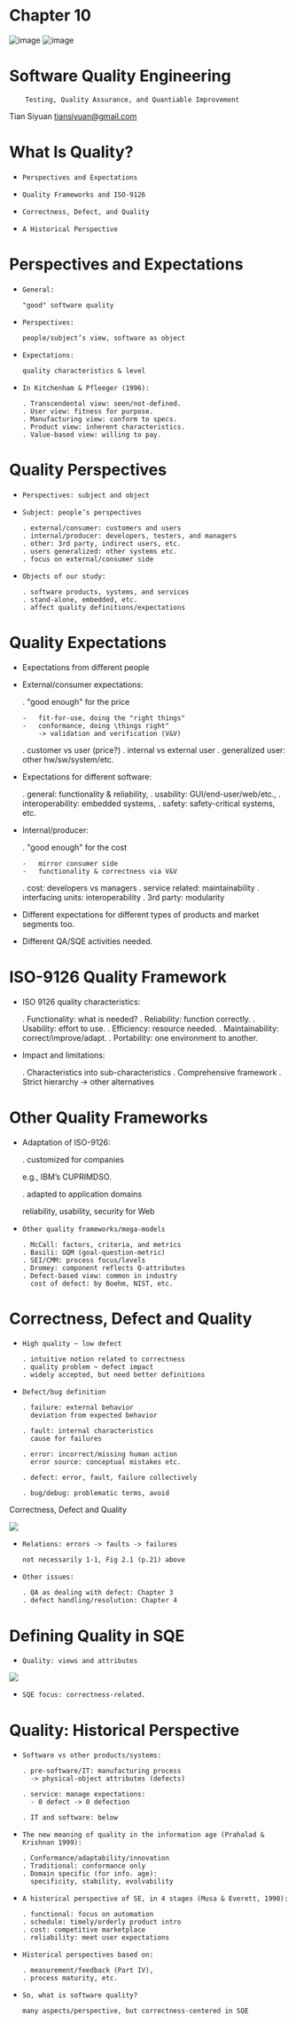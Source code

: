 # Chapter 10
![image](https://github.com/rplulbi/SQA/assets/15622730/6aad08e5-0f51-463d-9ebb-fdba026fa96d)
![image](https://github.com/rplulbi/SQA/assets/15622730/907087f8-9c80-47ba-8054-2e8da579a50d)

Software Quality Engineering
============================

        Testing, Quality Assurance, and Quantiable Improvement

Tian Siyuan <tiansiyuan@gmail.com>

# What Is Quality?

- 	  Perspectives and Expectations

-	  Quality Frameworks and ISO-9126

-	  Correctness, Defect, and Quality

-	  A Historical Perspective

# Perspectives and Expectations

- 	  General: 

	  "good" software quality

-	  Perspectives:

	  people/subject’s view, software as object

-	  Expectations: 

	  quality characteristics & level

-	  In Kitchenham & Pfleeger (1996):

	  . Transcendental view: seen/not-defined.
	  . User view: fitness for purpose.
	  . Manufacturing view: conform to specs.
	  . Product view: inherent characteristics.
	  . Value-based view: willing to pay.

# Quality Perspectives

- 	  Perspectives: subject and object

-	  Subject: people’s perspectives

	  . external/consumer: customers and users
	  . internal/producer: developers, testers, and managers
	  . other: 3rd party, indirect users, etc.
	  . users generalized: other systems etc.
	  . focus on external/consumer side

-	  Objects of our study:

	  . software products, systems, and services
	  . stand-alone, embedded, etc.
	  . affect quality definitions/expectations

# Quality Expectations

-	 Expectations from different people

-	 External/consumer expectations:

	 . "good enough" for the price

	   	 -	 fit-for-use, doing the "right things"
		 -	 conformance, doing \things right"
		 	 -> validation and verification (V&V)

	 . customer vs user (price?)
	 . internal vs external user
	 . generalized user: other hw/sw/system/etc.

-	 Expectations for different software:

	 . general: functionality & reliability,
	 . usability: GUI/end-user/web/etc.,
	 . interoperability: embedded systems,
	 . safety: safety-critical systems, etc.

-	 Internal/producer:

	 . "good enough" for the cost

	   	 -	 mirror consumer side
		 -	 functionality & correctness via V&V

	 . cost: developers vs managers
	 . service related: maintainability
	 . interfacing units: interoperability
	 . 3rd party: modularity

-	 Different expectations for different types of
	 products and market segments too.

-	 Different QA/SQE activities needed.

# ISO-9126 Quality Framework

- 	 ISO 9126 quality characteristics:

	 . Functionality: what is needed?
	 . Reliability: function correctly.
	 . Usability: effort to use.
	 . Efficiency: resource needed.
	 . Maintainability: correct/improve/adapt.
	 . Portability: one environment to another.

-	 Impact and limitations:

	 . Characteristics into sub-characteristics
	 . Comprehensive framework
	 . Strict hierarchy -> other alternatives


# Other Quality Frameworks

- 	Adaptation of ISO-9126:

	. customized for companies

	  e.g., IBM’s CUPRIMDSO.

	. adapted to application domains

	  reliability, usability, security for Web

-	  Other quality frameworks/mega-models

	  . McCall: factors, criteria, and metrics
	  . Basili: GQM (goal-question-metric)
	  . SEI/CMM: process focus/levels
	  . Dromey: component reflects Q-attributes
	  . Defect-based view: common in industry
	    cost of defect: by Boehm, NIST, etc.

# Correctness, Defect and Quality

- 	  High quality ~ low defect

	  . intuitive notion related to correctness
	  . quality problem ~ defect impact
	  . widely accepted, but need better definitions

-	  Defect/bug definition

	  . failure: external behavior
	    deviation from expected behavior

	  . fault: internal characteristics
	    cause for failures

	  . error: incorrect/missing human action
	    error source: conceptual mistakes etc.

	  . defect: error, fault, failure collectively

	  . bug/debug: problematic terms, avoid

Correctness, Defect and Quality

![](../pics/2-1.png)

-	  Relations: errors -> faults -> failures

	  not necessarily 1-1, Fig 2.1 (p.21) above

-	  Other issues:

	  . QA as dealing with defect: Chapter 3
	  . defect handling/resolution: Chapter 4


# Defining Quality in SQE

-	  Quality: views and attributes

![](../pics/2-2.png)

-	  SQE focus: correctness-related.


# Quality: Historical Perspective

-	  Software vs other products/systems:

	  . pre-software/IT: manufacturing process
	    -> physical-object attributes (defects)

	  . service: manage expectations:
	    - 0 defect -> 0 defection

	  . IT and software: below

-	  The new meaning of quality in the information age (Prahalad & Krishnan 1999):

	  . Conformance/adaptability/innovation
	  . Traditional: conformance only
	  . Domain specific (for info. age):
	    specificity, stability, evolvability

-	  A historical perspective of SE, in 4 stages (Musa & Everett, 1990):

	  . functional: focus on automation
	  . schedule: timely/orderly product intro
	  . cost: competitive marketplace
	  . reliability: meet user expectations

-	  Historical perspectives based on:

	  . measurement/feedback (Part IV),
	  . process maturity, etc.

-	  So, what is software quality?

	  many aspects/perspective, but correctness-centered in SQE
